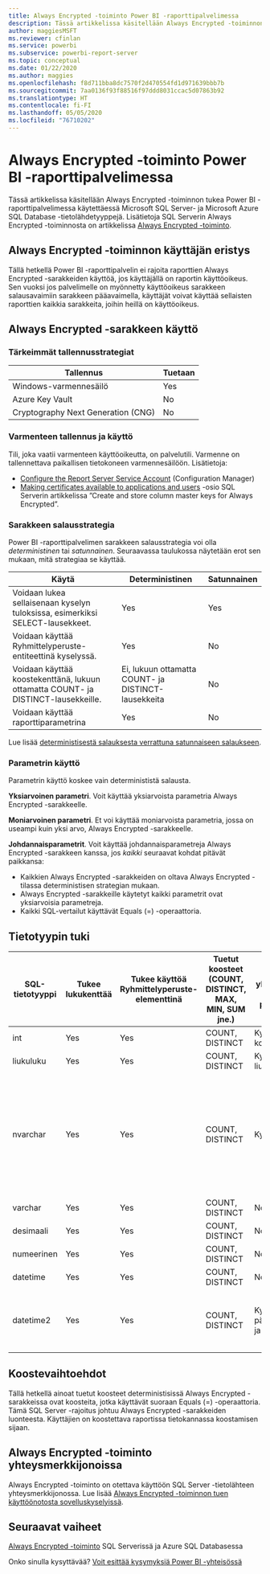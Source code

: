 ```yaml
---
title: Always Encrypted -toiminto Power BI -raporttipalvelimessa
description: Tässä artikkelissa käsitellään Always Encrypted -toiminnon tukea Power BI -raporttipalvelimessa käytettäessä Microsoft SQL Server- ja Microsoft Azure SQL Database -tietolähdetyyppejä.
author: maggiesMSFT
ms.reviewer: cfinlan
ms.service: powerbi
ms.subservice: powerbi-report-server
ms.topic: conceptual
ms.date: 01/22/2020
ms.author: maggies
ms.openlocfilehash: f8d711bba8dc7570f2d470554fd1d971639bbb7b
ms.sourcegitcommit: 7aa0136f93f88516f97ddd8031ccac5d07863b92
ms.translationtype: HT
ms.contentlocale: fi-FI
ms.lasthandoff: 05/05/2020
ms.locfileid: "76710202"
---
```

# <a name="always-encrypted-in-power-bi-report-server"></a>Always Encrypted -toiminto Power BI -raporttipalvelimessa

Tässä artikkelissa käsitellään Always Encrypted -toiminnon tukea Power BI -raporttipalvelimessa käytettäessä Microsoft SQL Server- ja Microsoft Azure SQL Database -tietolähdetyyppejä. Lisätietoja SQL Serverin Always Encrypted -toiminnosta on artikkelissa [Always Encrypted -toiminto](https://docs.microsoft.com/sql/relational-databases/security/encryption/always-encrypted-database-engine).

## <a name="always-encrypted-user-isolation"></a>Always Encrypted -toiminnon käyttäjän eristys

Tällä hetkellä Power BI -raporttipalvelin ei rajoita raporttien Always Encrypted -sarakkeiden käyttöä, jos käyttäjällä on raportin käyttöoikeus.  Sen vuoksi jos palvelimelle on myönnetty käyttöoikeus sarakkeen salausavaimiin sarakkeen pääavaimella, käyttäjät voivat käyttää sellaisten raporttien kaikkia sarakkeita, joihin heillä on käyttöoikeus.

## <a name="always-encrypted-column-usage"></a>Always Encrypted -sarakkeen käyttö

### <a name="key-storage-strategies"></a>Tärkeimmät tallennusstrategiat

|Tallennus  |Tuetaan  |
|---------|---------|
|Windows-varmennesäilö | Yes |
|Azure Key Vault | No |
| Cryptography Next Generation (CNG) | No |

### <a name="certificate-storage-and-access"></a>Varmenteen tallennus ja käyttö

Tili, joka vaatii varmenteen käyttöoikeutta, on palvelutili. Varmenne on tallennettava paikallisen tietokoneen varmennesäilöön. Lisätietoja:

- [Configure the Report Server Service Account](https://docs.microsoft.com/sql/reporting-services/install-windows/configure-the-report-server-service-account-ssrs-configuration-manager) (Configuration Manager)
- [Making certificates available to applications and users](https://docs.microsoft.com/sql/relational-databases/security/encryption/create-and-store-column-master-keys-always-encrypted#making-certificates-available-to-applications-and-users) -osio SQL Serverin artikkelissa ”Create and store column master keys for Always Encrypted”.

### <a name="column-encryption-strategy"></a>Sarakkeen salausstrategia

Power BI -raporttipalvelimen sarakkeen salausstrategia voi olla *deterministinen* tai *satunnainen*. Seuraavassa taulukossa näytetään erot sen mukaan, mitä strategiaa se käyttää.

|Käytä  |Deterministinen  |Satunnainen  |
|---------|---------|---------|
|Voidaan lukea sellaisenaan kyselyn tuloksissa, esimerkiksi SELECT-lausekkeet. | Yes  | Yes  |
|Voidaan käyttää Ryhmittelyperuste-entiteettinä kyselyssä. | Yes | No |
|Voidaan käyttää koostekenttänä, lukuun ottamatta COUNT- ja DISTINCT-lausekkeille. | Ei, lukuun ottamatta COUNT- ja DISTINCT-lausekkeita | No |
|Voidaan käyttää raporttiparametrina | Yes | No |

Lue lisää [deterministisestä salauksesta verrattuna satunnaiseen salaukseen](https://docs.microsoft.com/sql/relational-databases/security/encryption/always-encrypted-database-engine#selecting--deterministic-or-randomized-encryption).

### <a name="parameter-usage"></a>Parametrin käyttö

Parametrin käyttö koskee vain determinististä salausta.

**Yksiarvoinen parametri**.  Voit käyttää yksiarvoista parametria Always Encrypted -sarakkeelle.

**Moniarvoinen parametri**. Et voi käyttää moniarvoista parametria, jossa on useampi kuin yksi arvo, Always Encrypted -sarakkeelle.

**Johdannaisparametrit**. Voit käyttää johdannaisparametreja Always Encrypted -sarakkeen kanssa, jos *kaikki* seuraavat kohdat pitävät paikkansa:

- Kaikkien Always Encrypted -sarakkeiden on oltava Always Encrypted -tilassa deterministisen strategian mukaan.
- Always Encrypted -sarakkeille käytetyt kaikki parametrit ovat yksiarvoisia parametreja.
- Kaikki SQL-vertailut käyttävät Equals (=) -operaattoria.

## <a name="datatype-support"></a>Tietotyypin tuki

| SQL-tietotyyppi | Tukee lukukenttää | Tukee käyttöä Ryhmittelyperuste-elementtinä | Tuetut koosteet (COUNT, DISTINCT, MAX, MIN, SUM jne.) | Tukee suodatusta yhtäläisyyden kautta parametrien avulla | Huomautukset |
| --- | --- | --- | --- | --- | --- |
| int | Yes | Yes | COUNT, DISTINCT | Kyllä, kokonaislukuna |   |
| liukuluku | Yes | Yes | COUNT, DISTINCT | Kyllä, liukulukuna |   |
| nvarchar | Yes | Yes | COUNT, DISTINCT | Kyllä, tekstinä | Deterministisen salauksen on käytettävä sarakelajittelua binary2-lajittelujärjestyksellä merkkisarakkeille. Katso lisätietoja SQL Serverin artikkelista [Always Encrypted -toiminto](https://docs.microsoft.com/sql/relational-databases/security/encryption/always-encrypted-database-engine#selecting--deterministic-or-randomized-encryption).  |
| varchar | Yes | Yes | COUNT, DISTINCT | No |   |
| desimaali | Yes | Yes | COUNT, DISTINCT | No |   |
| numeerinen | Yes | Yes | COUNT, DISTINCT | No |   |
| datetime | Yes | Yes | COUNT, DISTINCT | No |   |
| datetime2 | Yes | Yes | COUNT, DISTINCT | Kyllä, päivämääränä ja aikana | Tuettu, jos sarakkeella ei ole millisekunnin tarkkuutta (toisin sanoen ei datetime2 (0)) |

## <a name="aggregation-alternatives"></a>Koostevaihtoehdot

Tällä hetkellä ainoat tuetut koosteet deterministisissä Always Encrypted -sarakkeissa ovat koosteita, jotka käyttävät suoraan Equals (=) -operaattoria. Tämä SQL Server -rajoitus johtuu Always Encrypted -sarakkeiden luonteesta. Käyttäjien on koostettava raportissa tietokannassa koostamisen sijaan.

## <a name="always-encrypted-in-connection-strings"></a>Always Encrypted -toiminto yhteysmerkkijonoissa

Always Encrypted -toiminto on otettava käyttöön SQL Server -tietolähteen yhteysmerkkijonossa. Lue lisää [Always Encrypted -toiminnon tuen käyttöönotosta sovelluskyselyissä](https://docs.microsoft.com/sql/relational-databases/security/encryption/develop-using-always-encrypted-with-net-framework-data-provider#enabling-always-encrypted-for-application-queries).

## <a name="next-steps"></a>Seuraavat vaiheet

[Always Encrypted -toiminto](https://docs.microsoft.com/sql/relational-databases/security/encryption/always-encrypted-database-engine) SQL Serverissä ja Azure SQL Databasessa

Onko sinulla kysyttävää? [Voit esittää kysymyksiä Power BI -yhteisössä](https://community.powerbi.com/)

